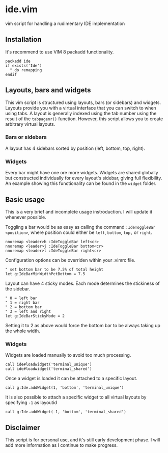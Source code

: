 # ide.vim
vim script for handling a rudimentary IDE implementation

## Installation

It's recommend to use VIM 8 packadd functionality.

```vim
packadd ide
if exists('Ide')
  " do remapping
endif
```

## Layouts, bars and widgets

This vim script is structured using layouts, bars (or sidebars) and widgets.
Layouts provide you with a virtual interface that you can switch to when using
tabs. A layout is generally indexed using the tab number using the result of
the `tabpagenr()` function. However, this script allows you to create arbitrary
virtual layouts. 

### Bars or sidebars
A layout has 4 sidebars sorted by position (left, bottom, top, right). 

### Widgets
Every bar might have one ore more widgets. Widgets are shared globally but
constructed individually for every layout's sidebar, giving full flexibility.
An example showing this functionality can be found in the `widget` folder.

## Basic usage

This is a very brief and incomplete usage instroduction. I will update it
whenever possible.

Toggling a bar would be as easy as calling the command `:IdeToggleBar
<position>`, where position could either be `left`, `bottom`, `top,` or
`right`.

```vim
nnoremap <leader>h :IdeToggleBar left<cr>
nnoremap <leader>j :IdeToggleBar bottom<cr>
nnoremap <leader>l :IdeToggleBar right<cr>
```

Configuration options can be overriden within your .vimrc file.

```vim
" set bottom bar to be 7.5% of total height
let g:IdeBarMinWidthPctBottom = 7.5
```

Layout can have 4 sticky modes. Each mode determines the stickiness of the sidebar. 

```vim
" 0 = left bar
" 1 = right bar
" 2 = bottom bar
" 3 = left and right
let g:IdeBarStickyMode = 2
```
Setting it to 2 as above would force the bottom bar to be always taking up the whole width.

### Widgets
Widgets are loaded manually to avoid too much processing.

```vim
call ide#loadwidget('terminal_unique')
call ide#loadwidget('terminal_shared')
```

Once a widget is loaded it can be attached to a specific layout.

```vim
call g:Ide.addWidget(1, 'bottom', 'terminal_unique')
```

It is also possible to attach a specific widget to all virtual layouts by
specifying `-1` as layoutid

```vim
call g:Ide.addWidget(-1, 'bottom', 'terminal_shared')
```

## Disclaimer
This script is for personal use, and it's still early development phase. I will
add more information as I continue to make progress.
